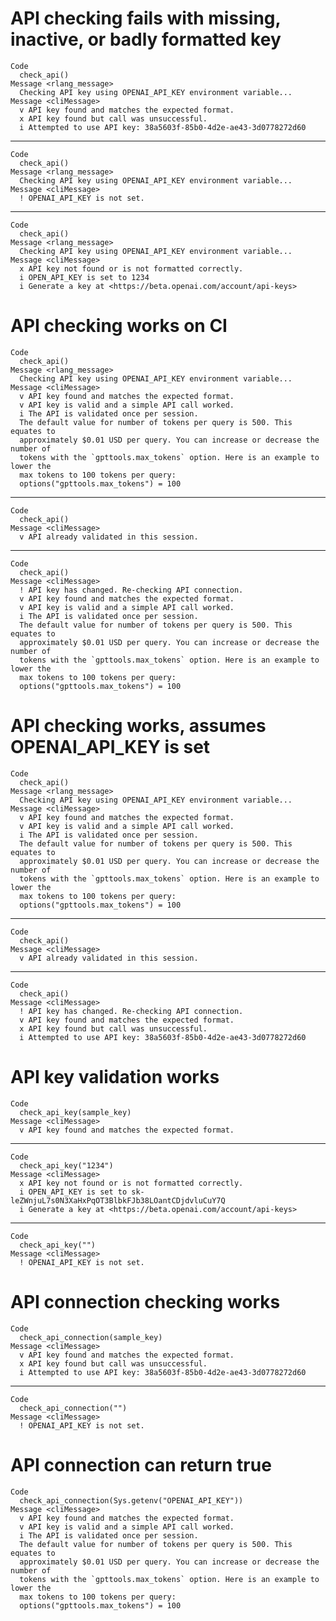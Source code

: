 # API checking fails with missing, inactive, or badly formatted key

    Code
      check_api()
    Message <rlang_message>
      Checking API key using OPENAI_API_KEY environment variable...
    Message <cliMessage>
      v API key found and matches the expected format.
      x API key found but call was unsuccessful.
      i Attempted to use API key: 38a5603f-85b0-4d2e-ae43-3d0778272d60

---

    Code
      check_api()
    Message <rlang_message>
      Checking API key using OPENAI_API_KEY environment variable...
    Message <cliMessage>
      ! OPENAI_API_KEY is not set.

---

    Code
      check_api()
    Message <rlang_message>
      Checking API key using OPENAI_API_KEY environment variable...
    Message <cliMessage>
      x API key not found or is not formatted correctly.
      i OPEN_API_KEY is set to 1234
      i Generate a key at <https://beta.openai.com/account/api-keys>

# API checking works on CI

    Code
      check_api()
    Message <rlang_message>
      Checking API key using OPENAI_API_KEY environment variable...
    Message <cliMessage>
      v API key found and matches the expected format.
      v API key is valid and a simple API call worked.
      i The API is validated once per session.
      The default value for number of tokens per query is 500. This equates to
      approximately $0.01 USD per query. You can increase or decrease the number of
      tokens with the `gpttools.max_tokens` option. Here is an example to lower the
      max tokens to 100 tokens per query:
      options("gpttools.max_tokens") = 100

---

    Code
      check_api()
    Message <cliMessage>
      v API already validated in this session.

---

    Code
      check_api()
    Message <cliMessage>
      ! API key has changed. Re-checking API connection.
      v API key found and matches the expected format.
      v API key is valid and a simple API call worked.
      i The API is validated once per session.
      The default value for number of tokens per query is 500. This equates to
      approximately $0.01 USD per query. You can increase or decrease the number of
      tokens with the `gpttools.max_tokens` option. Here is an example to lower the
      max tokens to 100 tokens per query:
      options("gpttools.max_tokens") = 100

# API checking works, assumes OPENAI_API_KEY is set

    Code
      check_api()
    Message <rlang_message>
      Checking API key using OPENAI_API_KEY environment variable...
    Message <cliMessage>
      v API key found and matches the expected format.
      v API key is valid and a simple API call worked.
      i The API is validated once per session.
      The default value for number of tokens per query is 500. This equates to
      approximately $0.01 USD per query. You can increase or decrease the number of
      tokens with the `gpttools.max_tokens` option. Here is an example to lower the
      max tokens to 100 tokens per query:
      options("gpttools.max_tokens") = 100

---

    Code
      check_api()
    Message <cliMessage>
      v API already validated in this session.

---

    Code
      check_api()
    Message <cliMessage>
      ! API key has changed. Re-checking API connection.
      v API key found and matches the expected format.
      x API key found but call was unsuccessful.
      i Attempted to use API key: 38a5603f-85b0-4d2e-ae43-3d0778272d60

# API key validation works

    Code
      check_api_key(sample_key)
    Message <cliMessage>
      v API key found and matches the expected format.

---

    Code
      check_api_key("1234")
    Message <cliMessage>
      x API key not found or is not formatted correctly.
      i OPEN_API_KEY is set to 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
      i Generate a key at <https://beta.openai.com/account/api-keys>

---

    Code
      check_api_key("")
    Message <cliMessage>
      ! OPENAI_API_KEY is not set.

# API connection checking works

    Code
      check_api_connection(sample_key)
    Message <cliMessage>
      v API key found and matches the expected format.
      x API key found but call was unsuccessful.
      i Attempted to use API key: 38a5603f-85b0-4d2e-ae43-3d0778272d60

---

    Code
      check_api_connection("")
    Message <cliMessage>
      ! OPENAI_API_KEY is not set.

# API connection can return true

    Code
      check_api_connection(Sys.getenv("OPENAI_API_KEY"))
    Message <cliMessage>
      v API key found and matches the expected format.
      v API key is valid and a simple API call worked.
      i The API is validated once per session.
      The default value for number of tokens per query is 500. This equates to
      approximately $0.01 USD per query. You can increase or decrease the number of
      tokens with the `gpttools.max_tokens` option. Here is an example to lower the
      max tokens to 100 tokens per query:
      options("gpttools.max_tokens") = 100

